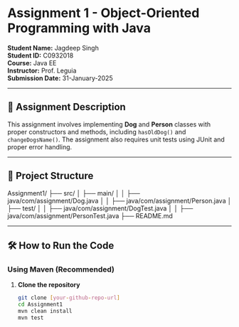 # Assignment 1 - Object-Oriented Programming with Java  
**Student Name:** Jagdeep Singh  
**Student ID:** C0932018  
**Course:** Java EE  
**Instructor:** Prof. Leguia  
**Submission Date:** 31-January-2025  

---

## 📌 **Assignment Description**  
This assignment involves implementing **Dog** and **Person** classes with proper constructors and methods, including `hasOldDog()` and `changeDogsName()`. The assignment also requires unit tests using JUnit and proper error handling.

---

## 📂 **Project Structure**
Assignment1/
├── src/
│   ├── main/
│   │   ├── java/com/assignment/Dog.java
│   │   ├── java/com/assignment/Person.java
│   ├── test/
│   │   ├── java/com/assignment/DogTest.java
│   │   ├── java/com/assignment/PersonTest.java
├── README.md

---

## 🛠 **How to Run the Code**
### **Using Maven (Recommended)**
1. **Clone the repository**  
   ```sh
   git clone [your-github-repo-url]
   cd Assignment1
   mvn clean install
   mvn test
